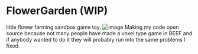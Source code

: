 # FlowerGarden (WIP)
little flower farming sandbox game toy.
![image](https://github.com/user-attachments/assets/bd1c34a9-9fcc-4f9a-8c63-96224efc880d)
Making my code open source because not many people have made a voxel type game in BEEF
and if anybody wanted to do it they will probably run into the same problems I fixed.
